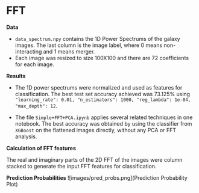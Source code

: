 # FFT

**Data**
- `data_spectrum.npy` contains the 1D Power Spectrums of the galaxy images. The last column is the image label, where 0 means non-interacting and 1 means merger.
- Each image was resized to size 100X100 and there are 72 coefficients for each image.

**Results**
- The 1D power spectrums were normalized and used as features for classification. The best test set accuracy achieved was 73.125% using ```"learning_rate": 0.01, "n_estimators": 1000, "reg_lambda": 1e-04, "max_depth": 12```.

- The file `Simple+FFT+PCA.ipynb` applies several related techniques in one notebook. The best accuracy was obtained by using the classifier from `XGBoost` on the flattened images directly, without any PCA or FFT analysis.


**Calculation of FFT features**

The real and imaginary parts of the 2D FFT of the images were column stacked to generate the input FFT features for classification.


**Prediction Probabilities**
![images/pred_probs.png](Prediction Probability Plot)

